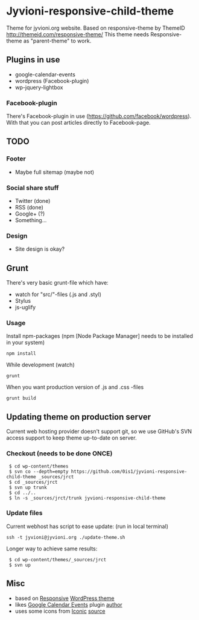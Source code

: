 # Jyvioni-responsive-child-theme

Theme for jyvioni.org website. Based on responsive-theme by ThemeID http://themeid.com/responsive-theme/
This theme needs Responsive-theme as "parent-theme" to work.

## Plugins in use
* google-calendar-events
* wordpress (Facebook-plugin)
* wp-jquery-lightbox

### Facebook-plugin
There's Facebook-plugin in use (https://github.com/facebook/wordpress). With that you can post articles directly to Facebook-page.

## TODO

### Footer
* Maybe full sitemap (maybe not)

### Social share stuff
* Twitter (done)
* RSS (done)
* Google+ (?)
* Something...

### Design
* Site design is okay?

## Grunt
There's very basic grunt-file which have:

* watch for "src/"-files (.js and .styl)
* Stylus
* js-uglify

### Usage
Install npm-packages (npm [Node Package Manager] needs to be installed in your system)
```
npm install
```

While development (watch)
```
grunt
```

When you want production version of .js and .css -files
```
grunt build
```

## Updating theme on production server
Current web hosting provider doesn't support git, so we use GitHub's SVN access support to keep theme up-to-date on server.

### Checkout (needs to be done ONCE)
```
 $ cd wp-content/themes
 $ svn co --depth=empty https://github.com/0is1/jyvioni-responsive-child-theme _sources/jrct
 $ cd _sources/jrct
 $ svn up trunk
 $ cd ../..
 $ ln -s _sources/jrct/trunk jyvioni-responsive-child-theme
```

### Update files
Current webhost has script to ease update: (run in local terminal)
```
ssh -t jyvioni@jyvioni.org ./update-theme.sh
```

Longer way to achieve same results:
```
 $ cd wp-content/themes/_sources/jrct
 $ svn up
```


## Misc
* based on [Responsive](http://themeid.com/responsive-theme/) [WordPress theme](http://wordpress.org/extend/themes/responsive)
* likes [Google Calendar Events](http://wordpress.org/extend/plugins/google-calendar-events/) plugin [author](http://rhanney.co.uk/plugins/google-calendar-events/)
* uses some icons from [Iconic](http://somerandomdude.com/work/iconic/) [source](https://github.com/somerandomdude/Iconic)